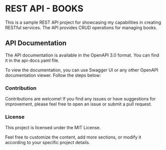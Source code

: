 # REST API - BOOKS

This is a sample REST API project for showcasing my capabilities in creating RESTful services. The API provides CRUD operations for managing books.


## API Documentation

The API documentation is available in the OpenAPI 3.0 format. You can find it in the api-docs.yaml file.

To view the documentation, you can use Swagger UI or any other OpenAPI documentation viewer. Follow the steps below:

### Contribution
Contributions are welcome! If you find any issues or have suggestions for improvement, please feel free to open an issue or submit a pull request.

### License
This project is licensed under the MIT License.

Feel free to customize the content, add more sections, or modify it according to your specific project details.